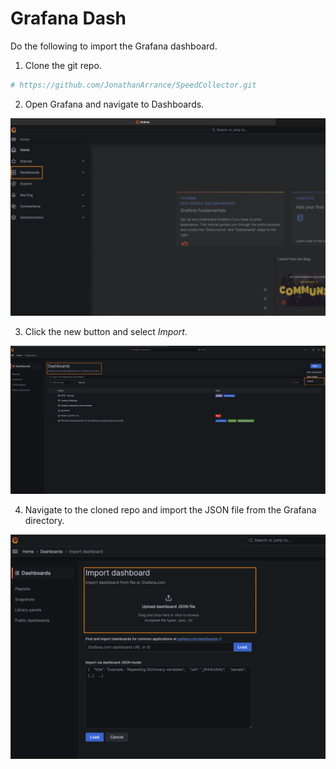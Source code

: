 # Grafana Dash

Do the following to import the Grafana dashboard.

1. Clone the git repo.

```bash
# https://github.com/JonathanArrance/SpeedCollector.git
```

2. Open Grafana and navigate to Dashboards.

<img src="../Images/menu.png">

3. Click the new button and select *Import*.

<img src="../Images/dashboards.png">

4. Navigate to the cloned repo and import the JSON file from the Grafana directory.

<img src="../Images/import_json.png">